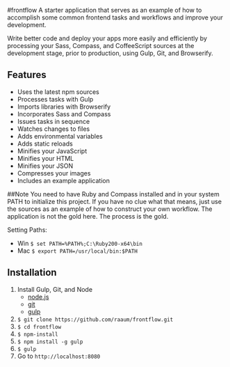 #frontflow
A starter application that serves as an example of how to accomplish some common frontend tasks and workflows and improve your development.

Write better code and deploy your apps more easily and efficiently by processing your Sass, Compass, and CoffeeScript sources at the development stage, prior to production, using Gulp, Git, and Browserify.

## Features
- Uses the latest npm sources
- Processes tasks with Gulp
- Imports libraries with Browserify
- Incorporates Sass and Compass
- Issues tasks in sequence
- Watches changes to files
- Adds environmental variables
- Adds static reloads
- Minifies your JavaScript
- Minifies your HTML
- Minifies your JSON
- Compresses your images
- Includes an example application

##Note
You need to have Ruby and Compass installed and in your system PATH to initialize this project.  If you have no clue what that means, just use the sources as an example of how to construct your own workflow. The application is not the gold here.  The process is the gold.

Setting Paths:
- Win `$ set PATH=%PATH%;C:\Ruby200-x64\bin`
- Mac `$ export PATH=/usr/local/bin:$PATH`

## Installation
1. Install Gulp, Git, and Node
	- [node.js](http://nodejs.org/)
	- [git](http://git-scm.com/)
	- [gulp](http://gulpjs.com/)
2. `$ git clone https://github.com/raaum/frontflow.git`
3. `$ cd frontflow`
4. `$ npm-install`
5. `$ npm install -g gulp`
6. `$ gulp`
7. Go to `http://localhost:8080`
